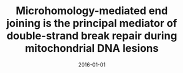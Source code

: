 ---
title: "Microhomology-mediated end joining is the principal mediator of double-strand break repair during mitochondrial DNA lesions"
collection: publications
category: journal
permalink: /publication/2016-01-01-mmej-mitochondrial
excerpt: 'This paper demonstrates that microhomology-mediated end joining is the principal repair pathway for mitochondrial DNA double-strand breaks.'
date: 2016-01-01
venue: 'Molecular Biology of the Cell'
paperurl: 'https://www.molbiolcell.org/doi/10.1091/mbc.e15-05-0260'
citation: 'Tadi, S.K., Sebastian, R., Dahal, S., Babu, R.K., Choudhary, B., & Raghavan, S.C. (2016). &quot;Microhomology-mediated end joining is the principal mediator of double-strand break repair during mitochondrial DNA lesions.&quot; <i>Molecular Biology of the Cell</i>. 27(2), 223-235.'
---